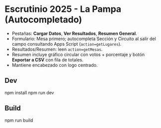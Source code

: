# Escrutinio 2025 - La Pampa (Autocompletado)
- Pestañas: **Cargar Datos**, **Ver Resultados**, **Resumen General**.
- Formulario: Mesa primero; autocompleta Sección y Circuito al salir del campo consultando Apps Script (`action=getLugares`).
- Resultados/Resumen: leen `action=getMesas`.
- Resumen incluye gráfico circular con votos + porcentaje y botón **Exportar a CSV** con fila de totales.
- Mantiene encabezado con logo centrado.

## Dev
npm install
npm run dev

## Build
npm run build
